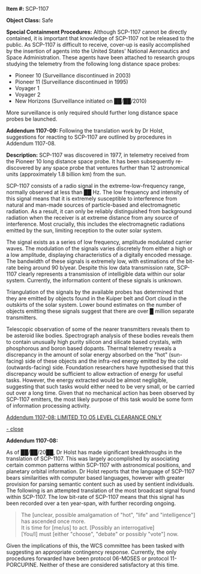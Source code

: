 **Item #:** SCP-1107

**Object Class:** Safe

**Special Containment Procedures:** Although SCP-1107 cannot be directly contained, it is important that knowledge of SCP-1107 not be released to the public. As SCP-1107 is difficult to receive, cover-up is easily accomplished by the insertion of agents into the United States' National Aeronautics and Space Administration. These agents have been attached to research groups studying the telemetry from the following long distance space probes:

*   Pioneer 10 (Surveillance discontinued in 2003)
*   Pioneer 11 (Surveillance discontinued in 1995)
*   Voyager 1
*   Voyager 2
*   New Horizons (Surveillance initiated on ██/██/2010)

More surveillance is only required should further long distance space probes be launched.

**Addendum 1107-09:** Following the translation work by Dr Holst, suggestions for reacting to SCP-1107 are outlined by procedures in Addendum 1107-08.

**Description:** SCP-1107 was discovered in 1977, in telemetry received from the Pioneer 10 long distance space probe. It has been subsequently re-discovered by any space probe that ventures further than 12 astronomical units (approximately 1.8 billion km) from the sun.

SCP-1107 consists of a radio signal in the extreme-low-frequency range, normally observed at less than ██ Hz. The low frequency and intensity of this signal means that it is extremely susceptible to interference from natural and man-made sources of particle-based and electromagnetic radiation. As a result, it can only be reliably distinguished from background radiation when the receiver is at extreme distance from any source of interference. Most crucially, this includes the electromagnetic radiations emitted by the sun, limiting reception to the outer solar system.

The signal exists as a series of low frequency, amplitude modulated carrier waves. The modulation of the signals varies discretely from either a high or a low amplitude, displaying characteristics of a digitally encoded message. The bandwidth of these signals is extremely low, with estimations of the bit-rate being around 90 b/year. Despite this low data transmission rate, SCP-1107 clearly represents a transmission of intelligible data within our solar system. Currently, the information content of these signals is unknown.

Triangulation of the signals by the available probes has determined that they are emitted by objects found in the Kuiper belt and Oort cloud in the outskirts of the solar system. Lower bound estimates on the number of objects emitting these signals suggest that there are over █ million separate transmitters.

Telescopic observation of some of the nearer transmitters reveals them to be asteroid like bodies. Spectrograph analysis of these bodies reveals them to contain unusually high purity silicon and silicate based crystals, with phosphorous and boron based dopants. Thermal telemetry reveals a discrepancy in the amount of solar energy absorbed on the "hot" (sun-facing) side of these objects and the infra-red energy emitted by the cold (outwards-facing) side. Foundation researchers have hypothesised that this discrepancy would be sufficient to allow extraction of energy for useful tasks. However, the energy extracted would be almost negligible, suggesting that such tasks would either need to be very small, or be carried out over a long time. Given that no mechanical action has been observed by SCP-1107 emitters, the most likely purpose of this task would be some form of information processing activity.

[Addendum 1107-08: LIMITED TO O5 LEVEL CLEARANCE ONLY](javascript:;)

[\- close](javascript:;)

**Addendum 1107-08:**

As of ██/██/20██, Dr Holst has made significant breakthroughs in the translation of SCP-1107. This was largely accomplished by associating certain common patterns within SCP-1107 with astronomical positions, and planetary orbital information. Dr Holst reports that the language of SCP-1107 bears similarities with computer based languages, however with greater provision for parsing semantic content such as used by sentient individuals. The following is an attempted translation of the most broadcast signal found within SCP-1107. The low bit-rate of SCP-1107 means that this signal has been recorded over a ten year-span, with further recording ongoing.

> The \[unclear, possible amalgamation of "hot", "life" and "intelligence"\] has ascended once more.  
> It is time for \[me/us\] to act. \[Possibly an interrogative\]  
> \[You/I\] must \[either "choose", "debate" or possibly "vote"\] now.

Given the implications of this, the WCS committee has been tasked with suggesting an appropriate contingency response. Currently, the only procedures forwarded have been protocol 06-MOSES or protocol 11-PORCUPINE. Neither of these are considered satisfactory at this time.